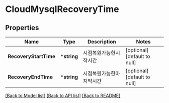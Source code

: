 # CloudMysqlRecoveryTime

## Properties
Name | Type | Description | Notes
------------ | ------------- | ------------- | -------------
**RecoveryStartTime** | ***string** | 시점복원가능한시작시간 | [optional] [default to null]
**RecoveryEndTime** | ***string** | 시점복원가능한마지막시간 | [optional] [default to null]

[[Back to Model list]](../README.md#documentation-for-models) [[Back to API list]](../README.md#documentation-for-api-endpoints) [[Back to README]](../README.md)


